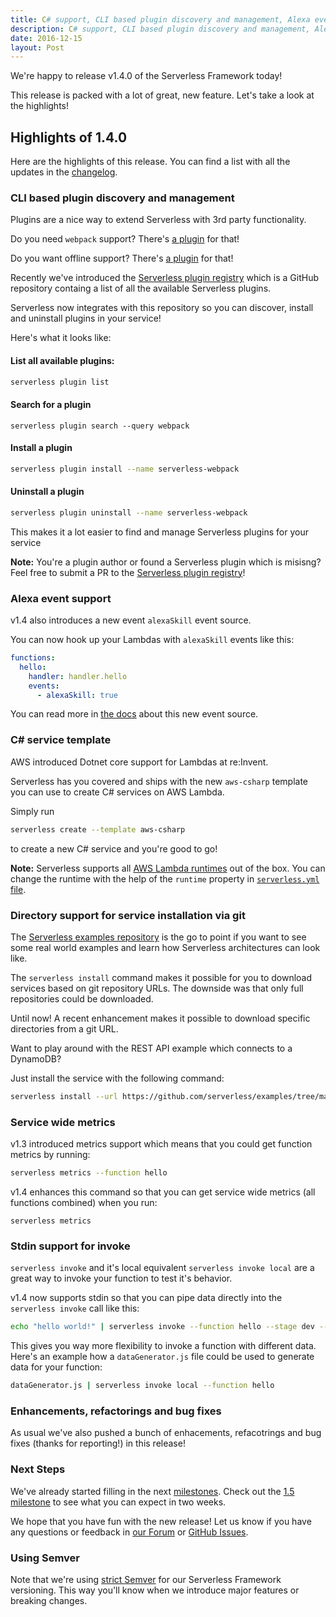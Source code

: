 ```yaml
---
title: C# support, CLI based plugin discovery and management, Alexa event support, service wide metrics in Serverless Framework v1.4
description: C# support, CLI based plugin discovery and management, Alexa event support, service wide metrics in Serverless Framework v1.4
date: 2016-12-15
layout: Post
---
```


We're happy to release v1.4.0 of the Serverless Framework today!

This release is packed with a lot of great, new feature. Let's take a look at the highlights!

## Highlights of 1.4.0

Here are the highlights of this release. You can find a list with all the updates in the [changelog](https://github.com/serverless/serverless/blob/master/CHANGELOG.md).

### CLI based plugin discovery and management

Plugins are a nice way to extend Serverless with 3rd party functionality.

Do you need `webpack` support? There's [a plugin](https://github.com/elastic-coders/serverless-webpack) for that!

Do you want offline support? There's [a plugin](https://github.com/dherault/serverless-offline) for that!

Recently we've introduced the [Serverless plugin registry](https://github.com/serverless/plugins) which is a GitHub repository containg a list of all the available Serverless plugins.

Serverless now integrates with this repository so you can discover, install and uninstall plugins in your service!

Here's what it looks like:

#### List all available plugins:

```bash
serverless plugin list
```

#### Search for a plugin

```
serverless plugin search --query webpack
```

#### Install a plugin

```bash
serverless plugin install --name serverless-webpack
```

#### Uninstall a plugin

```bash
serverless plugin uninstall --name serverless-webpack
```

This makes it a lot easier to find and manage Serverless plugins for your service

**Note:** You're a plugin author or found a Serverless plugin which is misisng? Feel free to submit a PR to the [Serverless plugin registry](https://github.com/serverless/plugins/edit/master/plugins.json)!

### Alexa event support

v1.4 also introduces a new event `alexaSkill` event source.

You can now hook up your Lambdas with `alexaSkill` events like this:

```yml
functions:
  hello:
    handler: handler.hello
    events:
      - alexaSkill: true
```

You can read more in [the docs](https://serverless.com/framework/docs/providers/aws/events/alexa-skill) about this new event source.

### C# service template

AWS introduced Dotnet core support for Lambdas at re:Invent.

Serverless has you covered and ships with the new `aws-csharp` template you can use to create C# services on AWS Lambda.

Simply run

```bash
serverless create --template aws-csharp
```

to create a new C# service and you're good to go!

**Note:** Serverless supports all [AWS Lambda runtimes](http://docs.aws.amazon.com/lambda/latest/dg/current-supported-versions.html) out of the box. You can change the runtime with the help of the `runtime` property in [`serverless.yml` file](https://serverless.com/framework/docs/providers/aws/guide/serverless.yml/).

### Directory support for service installation via git

The [Serverless examples repository](https://github.com/serverless/examples) is the go to point if you want to see some real world examples and learn how Serverless architectures can look like.

The `serverless install` command makes it possible for you to download services based on git repository URLs. The downside was that only full repositories could be downloaded.

Until now! A recent enhancement makes it possible to download specific directories from a git URL.

Want to play around with the REST API example which connects to a DynamoDB?

Just install the service with the following command:

```bash
serverless install --url https://github.com/serverless/examples/tree/master/aws-node-rest-api-with-dynamodb
```

### Service wide metrics

v1.3 introduced metrics support which means that you could get function metrics by running:

```bash
serverless metrics --function hello
```

v1.4 enhances this command so that you can get service wide metrics (all functions combined) when you run:

```
serverless metrics
```

### Stdin support for invoke

`serverless invoke` and it's local equivalent `serverless invoke local` are a great way to invoke your function to test it's behavior.

v1.4 now supports stdin so that you can pipe data directly into the `serverless invoke` call like this:

```bash
echo "hello world!" | serverless invoke --function hello --stage dev --region us-east-1
```

This gives you way more flexibility to invoke a function with different data. Here's an example how a `dataGenerator.js` file could be used to generate data for your function:

```bash
dataGenerator.js | serverless invoke local --function hello
```

### Enhancements, refactorings and bug fixes

As usual we've also pushed a bunch of enhacements, refacotrings and bug fixes (thanks for reporting!) in this release!

### Next Steps

We've already started filling in the next [milestones](https://github.com/serverless/serverless/milestones). Check out the [1.5 milestone](https://github.com/serverless/serverless/milestone/20) to see what you can expect in two weeks.

We hope that you have fun with the new release! Let us know if you have any questions or feedback in [our Forum](http://forum.serverless.com/) or [GitHub Issues](https://github.com/serverless/serverless/issues).

### Using Semver

Note that we're using [strict Semver](http://semver.org/) for our Serverless Framework versioning. This way you'll know when we introduce major features or breaking changes.
